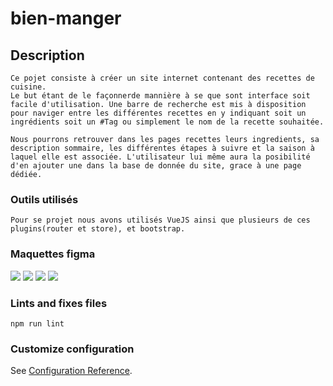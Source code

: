 # bien-manger

## Description
```
Ce pojet consiste à créer un site internet contenant des recettes de cuisine.
Le but étant de le façonnerde mannière à se que sont interface soit facile d'utilisation. Une barre de recherche est mis à disposition pour naviger entre les différentes recettes en y indiquant soit un ingrédients soit un #Tag ou simplement le nom de la recette souhaitée.

Nous pourrons retrouver dans les pages recettes leurs ingredients, sa description sommaire, les différentes étapes à suivre et la saison à laquel elle est associée. L'utilisateur lui même aura la posibilité d'en ajouter une dans la base de donnée du site, grace à une page dédiée.
```

### Outils utilisés
```
Pour se projet nous avons utilisés VueJS ainsi que plusieurs de ces plugins(router et store), et bootstrap.
```

### Maquettes figma

![](/assets/Page_1-A_phone.png)
![](/assets/Page_2-A_phone.png)
![](/assets/Page_3-A_phone.png)
![](/assets/Page_creation_phone.png)


### Lints and fixes files
```
npm run lint
```

### Customize configuration
See [Configuration Reference](https://cli.vuejs.org/config/).
